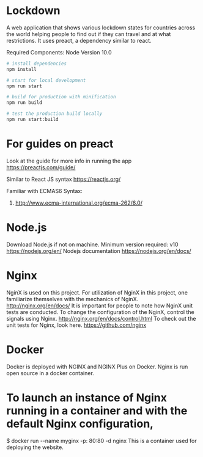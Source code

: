 # Lockdown

A web application that shows various lockdown states for countries across the world helping people to find out if they can travel and at what restrictions. It uses preact, a dependency similar to react. 

Required Components: Node Version 10.0

```bash
# install dependencies
npm install

# start for local development
npm run start

# build for production with minification
npm run build

# test the production build locally
npm run start:build
```
# For guides on preact 
 Look at the guide for more info in running the app
 https://preactjs.com/guide/

 Similar to React JS syntax
 https://reactjs.org/

 Familiar with ECMAS6 Syntax:
 1. http://www.ecma-international.org/ecma-262/6.0/


# Node.js
 Download Node.js if not on 
 machine. Minimum version required: v10 
 https://nodejs.org/en/
 Nodejs documentation
 https://nodejs.org/en/docs/

# Nginx
NginX is used on this project. 
For utilization of NginX in this project, one familiarize themselves with the mechanics of NginX.
http://nginx.org/en/docs/
It is important for people to note how NginX unit tests are conducted.
To change the configuration of the NginX, control the signals using Nginx. 
http://nginx.org/en/docs/control.html
To check out the unit tests for Nginx, look here.
https://github.com/nginx

# Docker
Docker is deployed with NGINX and NGINX Plus on Docker.
Nginx is run open source in a docker container. 
# To launch an instance of Nginx running in a container and with the default Nginx configuration, 
$ docker run --name myginx -p: 80:80 -d nginx 
This is a container used for deploying the website. 

